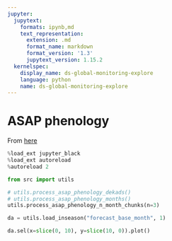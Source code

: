 ```yaml
---
jupyter:
  jupytext:
    formats: ipynb,md
    text_representation:
      extension: .md
      format_name: markdown
      format_version: '1.3'
      jupytext_version: 1.15.2
  kernelspec:
    display_name: ds-global-monitoring-explore
    language: python
    name: ds-global-monitoring-explore
---
```


# ASAP phenology

From [here](https://agricultural-production-hotspots.ec.europa.eu/download.php)

```python
%load_ext jupyter_black
%load_ext autoreload
%autoreload 2
```

```python
from src import utils
```

```python
# utils.process_asap_phenology_dekads()
# utils.process_asap_phenology_months()
utils.process_asap_phenology_n_month_chunks(n=3)
```

```python
da = utils.load_inseason("forecast_base_month", 1)
```

```python
da.sel(x=slice(0, 10), y=slice(10, 0)).plot()
```

```python

```
